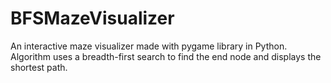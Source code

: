 # BFSMazeVisualizer
An interactive maze visualizer made with pygame library in Python. Algorithm uses a breadth-first search to find the end node and displays the shortest path.

